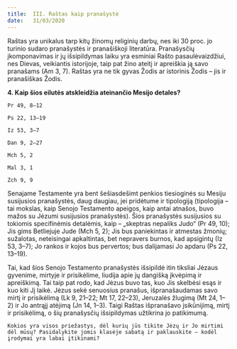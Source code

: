 ```yaml
---
title:  III. Raštas kaip pranašystė
date:   31/03/2020
---
```


Raštas yra unikalus tarp kitų žinomų religinių darbų, nes iki 30 proc. jo turinio sudaro pranašystės ir pranašiškoji literatūra. Pranašysčių įkomponavimas ir jų išsipildymas laiku yra esminiai Rašto pasaulėvaizdžiui, nes Dievas, veikiantis istorijoje, taip pat žino ateitį ir apreiškia ją savo pranašams (Am 3, 7). Raštas yra ne tik gyvas Žodis ar istorinis Žodis – jis ir pranašiškas Žodis.

**4. Kaip šios eilutės atskleidžia ateinančio Mesijo detales?**

`Pr 49, 8–12` 						

`Ps 22, 13–19` 						

`Iz 53, 3–7` 						

`Dan 9, 2–27` 						

`Mch 5, 2` 						

`Mal 3, 1` 						

`Zch 9, 9` 						

Senajame Testamente yra bent šešiasdešimt penkios tiesioginės su Mesiju susijusios pranašystės, daug daugiau, jei pridėtume ir tipologiją (tipologija – tai mokslas, kaip Senojo Testamento apeigos, kaip antai atnašos, buvo mažos su Jėzumi susijusios pranašystės). Šios pranašystės susijusios su tokiomis specifinėmis detalėmis, kaip – „skeptras nepaliks Judo“ (Pr 49, 10); Jis gims Betliejuje Jude (Mch 5, 2); Jis bus paniekintas ir atmestas žmonių; sužalotas, neteisingai apkaltintas, bet nepravers burnos, kad apsigintų (Iz 53, 3–7); Jo rankos ir kojos bus pervertos; bus dalijamasi Jo apdaru (Ps 22, 13–19).

Tai, kad šios Senojo Testamento pranašystės išsipildė itin tiksliai Jėzaus gyvenime, mirtyje ir prisikėlime, liudija apie jų dangišką įkvėpimą ir apreiškimą. Tai taip pat rodo, kad Jėzus buvo tas, kuo Jis skelbėsi esąs ir kuo kiti Jį laikė. Jėzus sekė senuosius pranašus, išpranašaudamas savo mirtį ir prisikėlimą (Lk 9, 21–22; Mt 17, 22–23), Jeruzalės žlugimą (Mt 24, 1–2) ir Jo antrąjį atėjimą (Jn 14, 1–3). Taigi Raštas išpranašavo įsikūnijimą, mirtį ir prisikėlimą, o šių pranašysčių išsipildymas užtikrina jo patikimumą.

`Kokios yra visos priežastys, dėl kurių jūs tikite Jėzų ir Jo mirtimi dėl mūsų? Pasidalykite jomis klasėje sabatą ir paklauskite – kodėl įrodymai yra labai įtikinami?`
